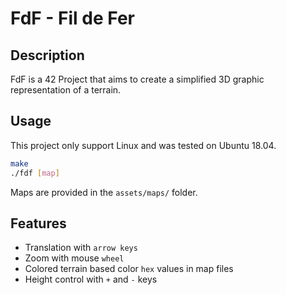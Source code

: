 # FdF - Fil de Fer

## Description

FdF is a 42 Project that aims to create a simplified 3D graphic representation of a terrain.

## Usage

This project only support Linux and was tested on Ubuntu 18.04.

```bash
make
./fdf [map]
```

Maps are provided in the `assets/maps/` folder.

## Features

- Translation with `arrow keys`
- Zoom with mouse `wheel`
- Colored terrain based color `hex` values in map files
- Height control with `+` and `-` keys

